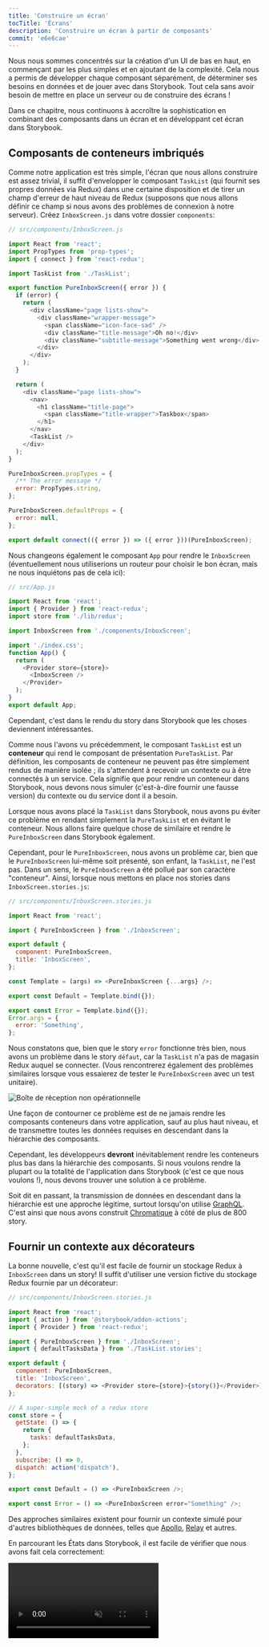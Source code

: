 ```yaml
---
title: 'Construire un écran'
tocTitle: 'Écrans'
description: 'Construire un écran à partir de composants'
commit: 'e6e6cae'
---
```


Nous nous sommes concentrés sur la création d'un UI de bas en haut, en commençant par les plus simples et en ajoutant de la complexité. Cela nous a permis de développer chaque composant séparément, de déterminer ses besoins en données et de jouer avec dans Storybook. Tout cela sans avoir besoin de mettre en place un serveur ou de construire des écrans !

Dans ce chapitre, nous continuons à accroître la sophistication en combinant des composants dans un écran et en développant cet écran dans Storybook.

## Composants de conteneurs imbriqués

Comme notre application est très simple, l'écran que nous allons construire est assez trivial, il suffit d'envelopper le composant `TaskList` (qui fournit ses propres données via Redux) dans une certaine disposition et de tirer un champ d'erreur de haut niveau de Redux (supposons que nous allons définir ce champ si nous avons des problèmes de connexion à notre serveur). Créez `InboxScreen.js` dans votre dossier `components`:

```javascript
// src/components/InboxScreen.js

import React from 'react';
import PropTypes from 'prop-types';
import { connect } from 'react-redux';

import TaskList from './TaskList';

export function PureInboxScreen({ error }) {
  if (error) {
    return (
      <div className="page lists-show">
        <div className="wrapper-message">
          <span className="icon-face-sad" />
          <div className="title-message">Oh no!</div>
          <div className="subtitle-message">Something went wrong</div>
        </div>
      </div>
    );
  }

  return (
    <div className="page lists-show">
      <nav>
        <h1 className="title-page">
          <span className="title-wrapper">Taskbox</span>
        </h1>
      </nav>
      <TaskList />
    </div>
  );
}

PureInboxScreen.propTypes = {
  /** The error message */
  error: PropTypes.string,
};

PureInboxScreen.defaultProps = {
  error: null,
};

export default connect(({ error }) => ({ error }))(PureInboxScreen);
```

Nous changeons également le composant `App` pour rendre le `InboxScreen` (éventuellement nous utiliserions un routeur pour choisir le bon écran, mais ne nous inquiétons pas de cela ici):

```javascript
// src/App.js

import React from 'react';
import { Provider } from 'react-redux';
import store from './lib/redux';

import InboxScreen from './components/InboxScreen';

import './index.css';
function App() {
  return (
    <Provider store={store}>
      <InboxScreen />
    </Provider>
  );
}
export default App;
```

Cependant, c'est dans le rendu du story dans Storybook que les choses deviennent intéressantes.

Comme nous l'avons vu précédemment, le composant `TaskList` est un **conteneur** qui rend le composant de présentation `PureTaskList`. Par définition, les composants de conteneur ne peuvent pas être simplement rendus de manière isolée ; ils s'attendent à recevoir un contexte ou à être connectés à un service. Cela signifie que pour rendre un conteneur dans Storybook, nous devons nous simuler (c'est-à-dire fournir une fausse version) du contexte ou du service dont il a besoin.

Lorsque nous avons placé la `TaskList` dans Storybook, nous avons pu éviter ce problème en rendant simplement la `PureTaskList` et en évitant le conteneur. Nous allons faire quelque chose de similaire et rendre le `PureInboxScreen` dans Storybook également.

Cependant, pour le `PureInboxScreen`, nous avons un problème car, bien que le `PureInboxScreen` lui-même soit présenté, son enfant, la `TaskList`, ne l'est pas. Dans un sens, le `PureInboxScreen` a été pollué par son caractère "conteneur". Ainsi, lorsque nous mettons en place nos stories dans `InboxScreen.stories.js`:

```javascript
// src/components/InboxScreen.stories.js

import React from 'react';

import { PureInboxScreen } from './InboxScreen';

export default {
  component: PureInboxScreen,
  title: 'InboxScreen',
};

const Template = (args) => <PureInboxScreen {...args} />;

export const Default = Template.bind({});

export const Error = Template.bind({});
Error.args = {
  error: 'Something',
};
```

Nous constatons que, bien que le story `error` fonctionne très bien, nous avons un problème dans le story `défaut`, car la `TaskList` n'a pas de magasin Redux auquel se connecter. (Vous rencontrerez également des problèmes similaires lorsque vous essaierez de tester le `PureInboxScreen` avec un test unitaire).

![Boîte de réception non opérationnelle](/intro-to-storybook/broken-inboxscreen.png)

Une façon de contourner ce problème est de ne jamais rendre les composants conteneurs dans votre application, sauf au plus haut niveau, et de transmettre toutes les données requises en descendant dans la hiérarchie des composants.

Cependant, les développeurs **devront** inévitablement rendre les conteneurs plus bas dans la hiérarchie des composants. Si nous voulons rendre la plupart ou la totalité de l'application dans Storybook (c'est ce que nous voulons !), nous devons trouver une solution à ce problème.

<div class="aside">
Soit dit en passant, la transmission de données en descendant dans la hiérarchie est une approche légitime, surtout lorsqu'on utilise <a href="http://graphql.org/">GraphQL</a>. C'est ainsi que nous avons construit <a href="https://www.chromatic.com">Chromatique</a> à côté de plus de 800 story.
</div>

## Fournir un contexte aux décorateurs

La bonne nouvelle, c'est qu'il est facile de fournir un stockage Redux à `InboxScreen` dans un story! Il suffit d'utiliser une version fictive du stockage Redux fournie par un décorateur:

```javascript
// src/components/InboxScreen.stories.js

import React from 'react';
import { action } from '@storybook/addon-actions';
import { Provider } from 'react-redux';

import { PureInboxScreen } from './InboxScreen';
import { defaultTasksData } from './TaskList.stories';

export default {
  component: PureInboxScreen,
  title: 'InboxScreen',
  decorators: [(story) => <Provider store={store}>{story()}</Provider>],
};

// A super-simple mock of a redux store
const store = {
  getState: () => {
    return {
      tasks: defaultTasksData,
    };
  },
  subscribe: () => 0,
  dispatch: action('dispatch'),
};

export const Default = () => <PureInboxScreen />;

export const Error = () => <PureInboxScreen error="Something" />;
```

Des approches similaires existent pour fournir un contexte simulé pour d'autres bibliothèques de données, telles que [Apollo](https://www.npmjs.com/package/apollo-storybook-decorator), [Relay](https://github.com/orta/react-storybooks-relay-container) et autres.

En parcourant les États dans Storybook, il est facile de vérifier que nous avons fait cela correctement:

<video autoPlay muted playsInline loop >

  <source
    src="/intro-to-storybook/finished-inboxscreen-states-6-0.mp4"
    type="video/mp4"
  />
</video>

## Component-Driven Development

Nous avons commencé par le bas avec `Task`, puis nous sommes passés à `TaskList`, maintenant nous sommes ici avec un UI sur tout l'écran. Notre `InboxScreen` contient un composant conteneur emboîté et inclut des story en accompagnement.

<video autoPlay muted playsInline loop style="width:480px; height:auto; margin: 0 auto;">
  <source
    src="/intro-to-storybook/component-driven-development-optimized.mp4"
    type="video/mp4"
  />
</video>

[**Component-Driven Development**](https://www.componentdriven.org/) vous permet d'accroître progressivement la complexité à mesure que vous montez dans la hiérarchie des composants. Parmi les avantages, citons un processus de développement plus ciblé et une couverture accrue de toutes les permutations possibles de l'UI. En bref, le CDD vous aide à construire des interfaces utilisateur de meilleure qualité et plus complexes.

Nous n'avons pas encore terminé - le travail ne s'arrête pas à la construction de l'UI. Nous devons également veiller à ce qu'elle reste durable dans le temps.
